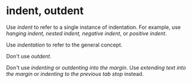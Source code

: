 # indent, outdent

Use *indent* to refer to a single instance of indentation. For example, use *hanging indent, nested indent, negative indent*, or *positive indent*.

Use *indentation* to refer to the general concept.

Don't use *outdent*.

Don't use *indenting* or *outdenting into the margin*. Use *extending text into the margin* or *indenting to the previous tab stop* instead.
